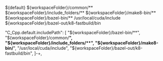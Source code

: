 ${default}
${workspaceFolder}/common/**
${workspaceFolder}/include_folders/**
${workspaceFolder}/make8-bin/**
${workspaceFolder}/bazel-bin/**
/usr/local/cuda/include
${workspaceFolder}/bazel-out/k8-fastbuild/bin


  "C_Cpp.default.includePath": [
        "${workspaceFolder}/bazel-bin/**",
        "${workspaceFolder}/common/**",
        "${workspaceFolder}/include_folders/**",
        "${workspaceFolder}/make8-bin/**",
        "/usr/local/cuda/include",
        "${workspaceFolder}/bazel-out/k8-fastbuild/bin",
    ]-+,